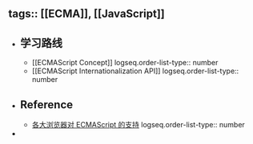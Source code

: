 tags:: [[ECMA]], [[JavaScript]]
---

- ## 学习路线
	- [[ECMAScript Concept]]
	  logseq.order-list-type:: number
	- [[ECMAScript Internationalization API]]
	  logseq.order-list-type:: number
- ## Reference
	- [各大浏览器对 ECMAScript 的支持](https://compat-table.github.io/compat-table/es6/)
	  logseq.order-list-type:: number
-